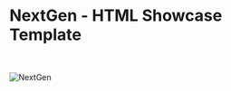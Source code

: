<h1>NextGen - HTML Showcase Template</h1>

</br>

![NextGen](https://github.com/skupta12/Management-Landing/assets/89469062/988dcc7f-198b-4266-8ab4-5562fb792916)
